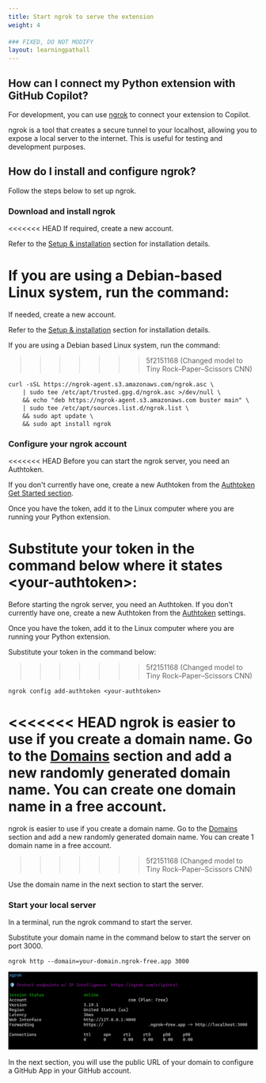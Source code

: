 ```yaml
---
title: Start ngrok to serve the extension
weight: 4

### FIXED, DO NOT MODIFY
layout: learningpathall
---
```


## How can I connect my Python extension with GitHub Copilot?

For development, you can use [ngrok](https://ngrok.com/) to connect your extension to Copilot. 

ngrok is a tool that creates a secure tunnel to your localhost, allowing you to expose a local server to the internet. This is useful for testing and development purposes.

## How do I install and configure ngrok?

Follow the steps below to set up ngrok. 

### Download and install ngrok 

<<<<<<< HEAD
If required, create a new account. 

Refer to the [Setup & installation](https://dashboard.ngrok.com/get-started/setup/linux) section for installation details.

If you are using a Debian-based Linux system, run the command:
=======
If needed, create a new account. 

Refer to the [Setup & installation](https://dashboard.ngrok.com/get-started/setup/linux) section for installation details.

If you are using a Debian based Linux system, run the command:
>>>>>>> 5f2151168 (Changed model to Tiny Rock–Paper–Scissors CNN)

```console
curl -sSL https://ngrok-agent.s3.amazonaws.com/ngrok.asc \
	| sudo tee /etc/apt/trusted.gpg.d/ngrok.asc >/dev/null \
	&& echo "deb https://ngrok-agent.s3.amazonaws.com buster main" \
	| sudo tee /etc/apt/sources.list.d/ngrok.list \
	&& sudo apt update \
	&& sudo apt install ngrok
```

### Configure your ngrok account

<<<<<<< HEAD
Before you can start the ngrok server, you need an Authtoken. 

If you don't currently have one, create a new Authtoken from the [Authtoken Get Started section](https://dashboard.ngrok.com/get-started/your-authtoken). 

Once you have the token, add it to the Linux computer where you are running your Python extension. 

Substitute your token in the command below where it states **\<your-authtoken\>**:
=======
Before starting the ngrok server, you need an Authtoken. If you don't currently have one, create a new Authtoken from the [Authtoken](https://dashboard.ngrok.com/get-started/your-authtoken) settings. 

Once you have the token, add it to the Linux computer where you are running your Python extension. 

Substitute your token in the command below:
>>>>>>> 5f2151168 (Changed model to Tiny Rock–Paper–Scissors CNN)

```console
ngrok config add-authtoken <your-authtoken>
```

<<<<<<< HEAD
ngrok is easier to use if you create a domain name. Go to the [Domains](https://dashboard.ngrok.com/domains) section and add a new randomly generated domain name. You can create one domain name in a free account. 
=======
ngrok is easier to use if you create a domain name. Go to the [Domains](https://dashboard.ngrok.com/domains) section and add a new randomly generated domain name. You can create 1 domain name in a free account. 
>>>>>>> 5f2151168 (Changed model to Tiny Rock–Paper–Scissors CNN)

Use the domain name in the next section to start the server.

### Start your local server

In a terminal, run the ngrok command to start the server. 

Substitute your domain name in the command below to start the server on port 3000.

```console
ngrok http --domain=your-domain.ngrok-free.app 3000
```

![#Run ngrok](_images/ngrok.png)

In the next section, you will use the public URL of your domain to configure a GitHub App in your GitHub account. 
